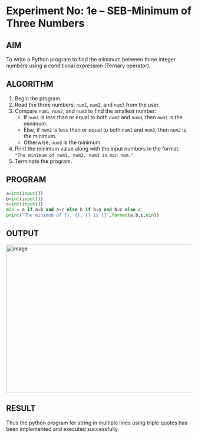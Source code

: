 # Experiment No: 1e – SEB-Minimum of Three Numbers

## AIM  
To write a Python program to find the minimum between three integer numbers using a conditional expression (Ternary operator).

## ALGORITHM  
1. Begin the program.  
2. Read the three numbers: `num1`, `num2`, and `num3` from the user.  
3. Compare `num1`, `num2`, and `num3` to find the smallest number:  
   - If `num1` is less than or equal to both `num2` and `num3`, then `num1` is the minimum.  
   - Else, if `num2` is less than or equal to both `num1` and `num3`, then `num2` is the minimum.  
   - Otherwise, `num3` is the minimum.  
4. Print the minimum value along with the input numbers in the format:  
   `"The minimum of num1, num2, num3 is min_num."`  
5. Terminate the program.

## PROGRAM
```python
a=int(input())
b=int(input())
c=int(input())
min = a if a<b and a<c else b if b<a and b<c else c
print("The minimum of {}, {}, {} is {}".format(a,b,c,min))
```

## OUTPUT
<img width="1120" height="402" alt="image" src="https://github.com/user-attachments/assets/a11765ee-3c84-4cf0-9dd2-c1be879b0368" />



## RESULT
Thus the python program for  string in multiple lines using triple quotes has been implemented and executed successfully.
